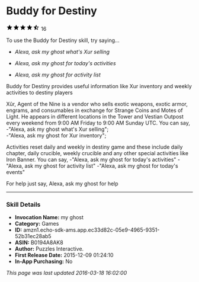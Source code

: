 # Buddy for Destiny
![4.7 stars](../../../images/ic_star_black_18dp_1x.png)![4.7 stars](../../../images/ic_star_black_18dp_1x.png)![4.7 stars](../../../images/ic_star_black_18dp_1x.png)![4.7 stars](../../../images/ic_star_black_18dp_1x.png)![4.7 stars](../../../images/ic_star_half_black_18dp_1x.png) 16

To use the Buddy for Destiny skill, try saying...

* *Alexa, ask my ghost what's Xur selling*

* *Alexa, ask my ghost for today's activities*

* *Alexa, ask my ghost for activity list*

Buddy for Destiny provides useful information like Xur inventory and weekly activities to destiny players

Xûr, Agent of the Nine is a vendor who sells exotic weapons, exotic armor, engrams, and consumables in exchange for Strange Coins and Motes of Light. He appears in different locations in the Tower and Vestian Outpost every weekend from 9:00 AM Friday to 9:00 AM Sunday UTC.  You can say,                                                                                                  
-"Alexa, ask my ghost what's Xur selling";                                                                                
-"Alexa, ask my ghost for Xur inventory";

Activities reset daily and weekly in destiny game and these include daily chapter, daily crucible, weekly crucible and any other special activities like Iron Banner. You can say,
-"Alexa, ask my ghost for today's activities"
-"Alexa, ask my ghost for activity list"
-"Alexa, ask my ghost for today's events"

For help just say, Alexa, ask my ghost for help

***

### Skill Details

* **Invocation Name:** my ghost
* **Category:** Games
* **ID:** amzn1.echo-sdk-ams.app.ec33d82c-05e9-4965-9351-52b31ec28ab5
* **ASIN:** B0194A8AK8
* **Author:** Puzzles Interactive.
* **First Release Date:** 2015-12-09 01:24:10
* **In-App Purchasing:** No

*This page was last updated 2016-03-18 16:02:00*
